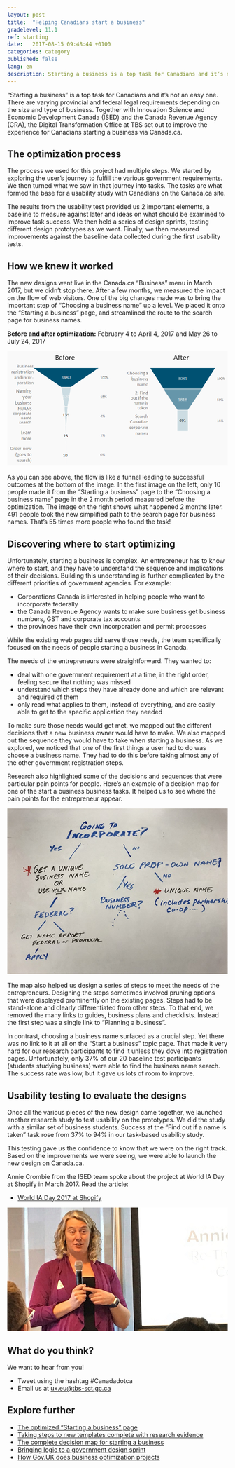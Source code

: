 ```yaml
---
layout: post
title:  "Helping Canadians start a business"
gradelevel: 11.1
ref: starting
date:   2017-08-15 09:48:44 +0100
categories: category
published: false
lang: en
description: Starting a business is a top task for Canadians and it’s not an easy one. We held a series of design sprints, testing design prototypes with Canadians.
---
```


“Starting a business” is a top task for Canadians and it’s not an easy one. There are varying provincial and federal legal requirements depending on the size and type of business. Together with Innovation Science and Economic Development Canada (ISED) and the Canada Revenue Agency (CRA), the Digital Transformation Office at TBS set out to improve the experience for Canadians starting a business via Canada.ca. 

## The optimization process

The process we used for this project had multiple steps. We started by exploring the user’s journey to fulfill the various government requirements. We then turned what we saw in that journey into tasks. The tasks are what formed the base for a usability study with Canadians on the Canada.ca site. 

The results from the usability test provided us 2 important elements, a baseline to measure against later and ideas on what should be examined to improve task success. We then held a series of design sprints, testing different design prototypes as we went. Finally, we then measured improvements against the baseline data collected during the first usability tests.

## How we knew it worked

The new designs went live in the Canada.ca “Business” menu in March 2017, but we didn’t stop there. After a few months, we measured the impact on the flow of web visitors. One of the big changes made was to bring the important step of “Choosing a business name” up a level. We placed it onto the “Starting a business” page, and streamlined the route to the search page for business names. 


**Before and after optimization:** February 4 to April 4, 2017 and May 26 to July 24, 2017    

<img class="img-responsive" alt="Naming a business conversion funnel from Canada.ca showing substantial increases in people making it through the funnel between before and after" src="/images/Naming_a_business_funnel_952x495.png">

As you can see above, the flow is like a funnel leading to successful outcomes at the bottom of the image. In the first image on the left, only 10 people made it from the “Starting a business” page to the “Choosing a business name” page in the 2 month period measured before the optimization. The image on the right shows what happened 2 months later. 491 people took the new simplified path to the search page for business names. That’s 55 times more people who found the task!

<!-- Long description for image: This chart displays the steps for the Choosing a business name task. It shows how many users made it through to each step before and after the optimization project. Before optimization 100% of users (3,480) made it to the page ‘Business registration and incorporation’. After that only 15% of users (52) made it to the ‘Naming your business’ page. From there 4% of users (135) made it to the ‘NUANS corporate name search’. 1% (23 users) made it to the ‘Learn more’ section and only 10 users made it to ‘Order now’. After optimization 100% of users (3081) made it to the page ‘Choosing a business name’. 59% of users (1818) then made it to the page ‘Find out if the name is taken’. After that 16% of users (491) made it to the ‘Search Canadian corporate names’ page. --> 

## Discovering where to start optimizing

Unfortunately, starting a business is complex. An entrepreneur has to know where to start, and they have to understand the sequence and implications of their decisions. Building this understanding is further complicated by the different priorities of government agencies. For example: 

- Corporations Canada is interested in helping people who want to incorporate federally
- the Canada Revenue Agency wants to make sure business get business numbers, GST and corporate tax accounts
- the provinces have their own incorporation and permit processes 

While the existing web pages did serve those needs, the team specifically focused on the needs of people starting a business in Canada.

The needs of the entrepreneurs were straightforward. They wanted to:

- deal with one government requirement at a time, in the right order, feeling secure that nothing was missed
- understand which steps they have already done and which are relevant and required of them
- only read what applies to them, instead of everything, and are easily able to get to the specific application they needed

To make sure those needs would get met, we mapped out the different decisions that a new business owner would have to make. We also mapped out the sequence they would have to take when starting a business. As we explored, we noticed that one of the first things a user had to do was choose a business name. They had to do this before taking almost any of the other government registration steps.  

Research also highlighted some of the decisions and sequences that were particular pain points for people. Here’s an example of a decision map for one of the start a business business tasks. It helped us to see where the pain points for the entrepreneur appear.

<img class="img-responsive" alt="Decisions and subsequent steps to name a business" src="/images/Naming_a_business_decisions.JPG">

<!-- Long description of image: This process map explains the decisions a person must make when deciding whether to incorporate a business. If they decide that they are going to incorporate they must decide whether to get a unique business name or use their own name. If they are incorporating federally they must decide whether they want a federal or provincial name report. They can then apply. If they decide they don’t want to incorporate, they must decide if they will be a sole proprietor and use their own name. If they decide to be a sole proprietor they must then get a business number. If they decide not to be a sole proprietor then they must choose a unique name. This also applies if they decide to become a partnership or corporation.  -->

The map also helped us design a series of steps to meet the needs of the entrepreneurs. Designing the steps sometimes involved pruning options that were displayed prominently on the existing pages. Steps had to be stand-alone and clearly differentiated from other steps. To that end, we removed the many links to guides, business plans and checklists. Instead the first step was a single link to “Planning a business”.

In contrast, choosing a business name surfaced as a crucial step. Yet there was no link to it at all on the “Start a business” topic page. That made it very hard for our research participants to find it unless they dove into registration pages. Unfortunately, only 37% of our 20 baseline test participants (students studying business) were able to find the business name search. The success rate was low, but it gave us lots of room to improve.

## Usability testing to evaluate the designs

Once all the various pieces of the new design came together, we launched another research study to test usability on the prototypes. We did the study with a similar set of business students. Success at the “Find out if a name is taken” task rose from 37% to 94% in our task-based usability study.

This testing gave us the confidence to know that we were on the right track. Based on the improvements we were seeing, we were able to launch the new design on Canada.ca.

Annie Crombie from the ISED team spoke about the project at World IA Day at Shopify in March 2017. Read the article:

- [World IA Day 2017 at Shopify](https://medium.com/@AngelaCounter/world-ia-day-2017-shopify-365a36baa80)

<img class="img-responsive" alt="Annie speaking at World IA Day 2017" src="/images/AnnieWorldIADay_794x443.jpg">

## What do you think?

We want to hear from you! 

- Tweet using the hashtag #Canadadotca 
- Email us at ux.eu@tbs-sct.gc.ca

## Explore further

- [The optimized “Starting a business” page](https://www.canada.ca/en/services/business/start.html)
- [Taking steps to new templates complete with research evidence](https://canada-ca.github.io/category/2017/08/09/taking-steps.html)
- [The complete decision map for starting a business](/images/Starting_a_business_decisions_Nov2016_grey_1803x1230.png)
- [Bringing logic to a government design sprint](https://www.linkedin.com/pulse/bringing-logic-government-design-sprint-lisa-fast)
- [How Gov.UK does business optimization projects](https://gds.blog.gov.uk/2017/07/18/taking-care-of-business-on-gov-uk/)

